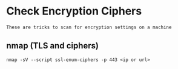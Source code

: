 # Check Encryption Ciphers

    These are tricks to scan for encryption settings on a machine
    
## nmap (TLS and ciphers)

    nmap -sV --script ssl-enum-ciphers -p 443 <ip or url>